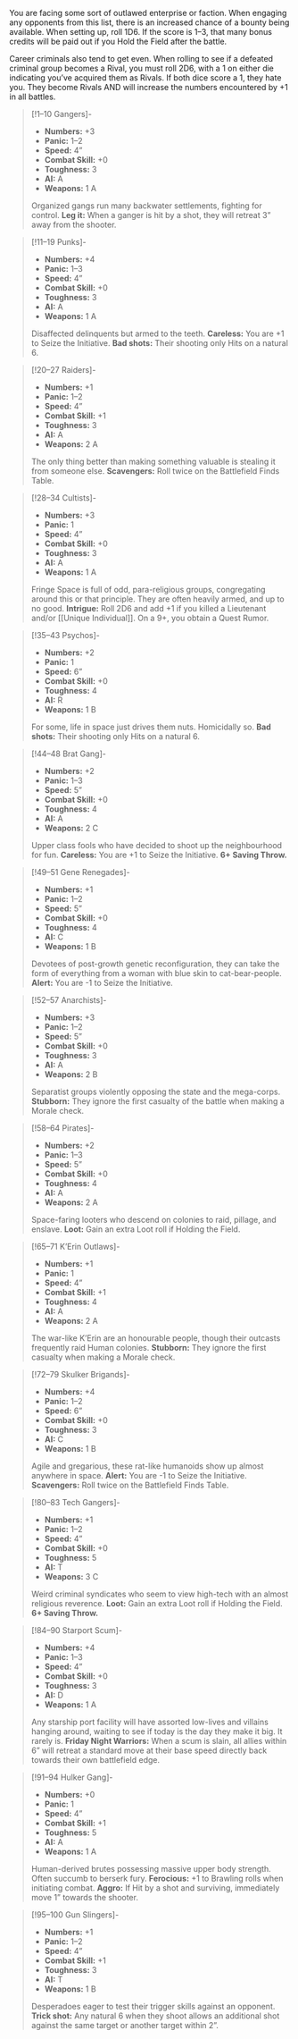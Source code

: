 
You are facing some sort of outlawed enterprise or faction. When engaging any opponents from this list, there is an increased chance of a bounty being available. When setting up, roll 1D6. If the score is 1–3, that many bonus credits will be paid out if you Hold the Field after the battle.

Career criminals also tend to get even. When rolling to see if a defeated criminal group becomes a Rival, you must roll 2D6, with a 1 on either die indicating you’ve acquired them as Rivals. If both dice score a 1, they hate you. They become Rivals AND will increase the numbers encountered by +1 in all battles.

> [!1–10 Gangers]-
> - **Numbers:** +3
> - **Panic:** 1–2
> - **Speed:** 4”
> - **Combat Skill:** +0
> - **Toughness:** 3
> - **AI:** A
> - **Weapons:** 1 A
> 
> Organized gangs run many backwater settlements, fighting for control.
> **Leg it:** When a ganger is hit by a shot, they will retreat 3” away from the shooter.

> [!11–19 Punks]-
> - **Numbers:** +4
> - **Panic:** 1–3
> - **Speed:** 4”
> - **Combat Skill:** +0
> - **Toughness:** 3
> - **AI:** A
> - **Weapons:** 1 A
> 
> Disaffected delinquents but armed to the teeth.
> **Careless:** You are +1 to Seize the Initiative.
> **Bad shots:** Their shooting only Hits on a natural 6.

> [!20–27 Raiders]-
> - **Numbers:** +1
> - **Panic:** 1–2
> - **Speed:** 4”
> - **Combat Skill:** +1
> - **Toughness:** 3
> - **AI:** A
> - **Weapons:** 2 A
> 
> The only thing better than making something valuable is stealing it from someone else.
> **Scavengers:** Roll twice on the Battlefield Finds Table.

> [!28–34 Cultists]-
> - **Numbers:** +3
> - **Panic:** 1
> - **Speed:** 4”
> - **Combat Skill:** +0
> - **Toughness:** 3
> - **AI:** A
> - **Weapons:** 1 A
> 
> Fringe Space is full of odd, para-religious groups, congregating around this or that principle. They are often heavily armed, and up to no good.
> **Intrigue:** Roll 2D6 and add +1 if you killed a Lieutenant and/or [[Unique Individual]]. On a 9+, you obtain a Quest Rumor.

> [!35–43 Psychos]-
> - **Numbers:** +2
> - **Panic:** 1
> - **Speed:** 6”
> - **Combat Skill:** +0
> - **Toughness:** 4
> - **AI:** R
> - **Weapons:** 1 B
> 
> For some, life in space just drives them nuts. Homicidally so.
> **Bad shots:** Their shooting only Hits on a natural 6.

> [!44–48 Brat Gang]-
> - **Numbers:** +2
> - **Panic:** 1–3
> - **Speed:** 5”
> - **Combat Skill:** +0
> - **Toughness:** 4
> - **AI:** A
> - **Weapons:** 2 C
> 
> Upper class fools who have decided to shoot up the neighbourhood for fun.
> **Careless:** You are +1 to Seize the Initiative.
> **6+ Saving Throw.**

> [!49–51 Gene Renegades]-
> - **Numbers:** +1
> - **Panic:** 1–2
> - **Speed:** 5”
> - **Combat Skill:** +0
> - **Toughness:** 4
> - **AI:** C
> - **Weapons:** 1 B
> 
> Devotees of post-growth genetic reconfiguration, they can take the form of everything from a woman with blue skin to cat-bear-people.
> **Alert:** You are -1 to Seize the Initiative.

> [!52–57 Anarchists]-
> - **Numbers:** +3
> - **Panic:** 1–2
> - **Speed:** 5”
> - **Combat Skill:** +0
> - **Toughness:** 3
> - **AI:** A
> - **Weapons:** 2 B
> 
> Separatist groups violently opposing the state and the mega-corps.
> **Stubborn:** They ignore the first casualty of the battle when making a Morale check.

> [!58–64 Pirates]-
> - **Numbers:** +2
> - **Panic:** 1–3
> - **Speed:** 5”
> - **Combat Skill:** +0
> - **Toughness:** 4
> - **AI:** A
> - **Weapons:** 2 A
> 
> Space-faring looters who descend on colonies to raid, pillage, and enslave.
> **Loot:** Gain an extra Loot roll if Holding the Field.

> [!65–71 K’Erin Outlaws]-
> - **Numbers:** +1
> - **Panic:** 1
> - **Speed:** 4”
> - **Combat Skill:** +1
> - **Toughness:** 4
> - **AI:** A
> - **Weapons:** 2 A
> 
> The war-like K’Erin are an honourable people, though their outcasts frequently raid Human colonies.
> **Stubborn:** They ignore the first casualty when making a Morale check.

> [!72–79 Skulker Brigands]-
> - **Numbers:** +4
> - **Panic:** 1–2
> - **Speed:** 6”
> - **Combat Skill:** +0
> - **Toughness:** 3
> - **AI:** C
> - **Weapons:** 1 B
> 
> Agile and gregarious, these rat-like humanoids show up almost anywhere in space.
> **Alert:** You are -1 to Seize the Initiative.
> **Scavengers:** Roll twice on the Battlefield Finds Table.

> [!80–83 Tech Gangers]-
> - **Numbers:** +1
> - **Panic:** 1–2
> - **Speed:** 4”
> - **Combat Skill:** +0
> - **Toughness:** 5
> - **AI:** T
> - **Weapons:** 3 C
> 
> Weird criminal syndicates who seem to view high-tech with an almost religious reverence.
> **Loot:** Gain an extra Loot roll if Holding the Field.
> **6+ Saving Throw.**

> [!84–90 Starport Scum]-
> - **Numbers:** +4
> - **Panic:** 1–3
> - **Speed:** 4”
> - **Combat Skill:** +0
> - **Toughness:** 3
> - **AI:** D
> - **Weapons:** 1 A
> 
> Any starship port facility will have assorted low-lives and villains hanging around, waiting to see if today is the day they make it big. It rarely is.
> **Friday Night Warriors:** When a scum is slain, all allies within 6” will retreat a standard move at their base speed directly back towards their own battlefield edge.

> [!91–94 Hulker Gang]-
> - **Numbers:** +0
> - **Panic:** 1
> - **Speed:** 4”
> - **Combat Skill:** +1
> - **Toughness:** 5
> - **AI:** A
> - **Weapons:** 1 A
> 
> Human-derived brutes possessing massive upper body strength. Often succumb to berserk fury.
> **Ferocious:** +1 to Brawling rolls when initiating combat.
> **Aggro:** If Hit by a shot and surviving, immediately move 1” towards the shooter.

> [!95–100 Gun Slingers]-
> - **Numbers:** +1
> - **Panic:** 1–2
> - **Speed:** 4”
> - **Combat Skill:** +1
> - **Toughness:** 3
> - **AI:** T
> - **Weapons:** 1 B
> 
> Desperadoes eager to test their trigger skills against an opponent.
> **Trick shot:** Any natural 6 when they shoot allows an additional shot against the same target or another target within 2”.
